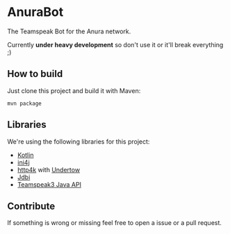# AnuraBot
The Teamspeak Bot for the Anura network.

Currently **under heavy development** so don't use it or it'll break everything ;) 

## How to build
Just clone this project and build it with Maven:
```
mvn package
```

## Libraries
We're using the following libraries for this project:
* [Kotlin](https://kotlinlang.org/)
* [ini4j](http://ini4j.sourceforge.net/)
* [http4k](https://www.http4k.org) with [Undertow](http://undertow.io/)
* [Jdbi](http://jdbi.org/)
* [Teamspeak3 Java API](https://github.com/TheHolyWaffle/TeamSpeak-3-Java-API)

## Contribute
If something is wrong or missing feel free to open a issue or a pull request. 
